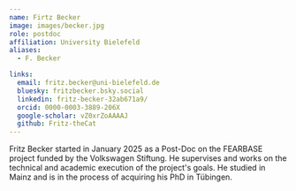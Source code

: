 ```yaml
---
name: Firtz Becker
image: images/becker.jpg
role: postdoc
affiliation: University Bielefeld
aliases:
  - F. Becker

links:
  email: fritz.becker@uni-bielefeld.de
  bluesky: fritzbecker.bsky.social
  linkedin: fritz-becker-32ab671a9/
  orcid: 0000-0003-3889-206X
  google-scholar: vZ0xrZoAAAAJ
  github: Fritz-theCat
---
```


Fritz Becker started in January 2025 as a Post-Doc on the FEARBASE project funded by the Volkswagen Stiftung. He supervises and works on the technical and academic execution of the project's goals. He studied in Mainz and is in the process of acquiring his PhD in Tübingen.

